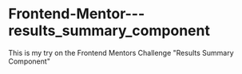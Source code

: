 # Frontend-Mentor---results_summary_component
This is my try on the Frontend Mentors Challenge "Results Summary Component"
